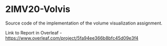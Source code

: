 # 2IMV20-Volvis

Source code of the implementation of the volume visualization assignment. 

Link to Report in Overleaf - https://www.overleaf.com/project/5fa94ee366b8bfc45d09e3f4
